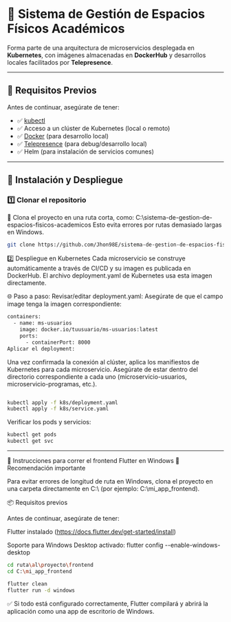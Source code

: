 # 🏫 Sistema de Gestión de Espacios Físicos Académicos  
Forma parte de una arquitectura de microservicios desplegada en **Kubernetes**, con imágenes almacenadas en **DockerHub** y desarrollos locales facilitados por **Telepresence**.

---

## 📌 Requisitos Previos

Antes de continuar, asegúrate de tener:

- ✅ [kubectl](https://kubernetes.io/docs/tasks/tools/)
- ✅ Acceso a un clúster de Kubernetes (local o remoto)
- ✅ [Docker](https://www.docker.com/) (para desarrollo local)
- ✅ [Telepresence](https://telepresence.io/docs/install/client) (para debug/desarrollo local)
- ✅ Helm (para instalación de servicios comunes)

---

## 🚀 Instalación y Despliegue

### 1️⃣ Clonar el repositorio
📁 Clona el proyecto en una ruta corta, como:
C:\sistema-de-gestion-de-espacios-fisicos-academicos
Esto evita errores por rutas demasiado largas en Windows.

```bash
git clone https://github.com/Jhon98E/sistema-de-gestion-de-espacios-fisicos-academicos.git
```

2️⃣ Despliegue en Kubernetes
Cada microservicio se construye automáticamente a través de CI/CD y su imagen es publicada en DockerHub. El archivo deployment.yaml de Kubernetes usa esta imagen directamente.

🌐 Paso a paso:
Revisar/editar deployment.yaml:
Asegúrate de que el campo image tenga la imagen correspondiente:
```bash
containers:
  - name: ms-usuarios
    image: docker.io/tuusuario/ms-usuarios:latest
    ports:
      - containerPort: 8000
Aplicar el deployment:
```
Una vez confirmada la conexión al clúster, aplica los manifiestos de Kubernetes para cada microservicio. Asegúrate de estar dentro del directorio correspondiente a cada uno (microservicio-usuarios, microservicio-programas, etc.).
```bash

kubectl apply -f k8s/deployment.yaml
kubectl apply -f k8s/service.yaml
```
Verificar los pods y servicios:

```bash
kubectl get pods
kubectl get svc
```
---
📝 Instrucciones para correr el frontend Flutter en Windows
🚨 Recomendación importante

Para evitar errores de longitud de ruta en Windows, clona el proyecto en una carpeta directamente en C:\ (por ejemplo: C:\mi_app_frontend).

📦 Requisitos previos

Antes de continuar, asegúrate de tener:

Flutter instalado (https://docs.flutter.dev/get-started/install)

Soporte para Windows Desktop activado:
flutter config --enable-windows-desktop


```bash
cd ruta\al\proyecto\frontend
cd C:\mi_app_frontend

flutter clean
flutter run -d windows
```
✅ Si todo está configurado correctamente, Flutter compilará y abrirá la aplicación como una app de escritorio de Windows.
